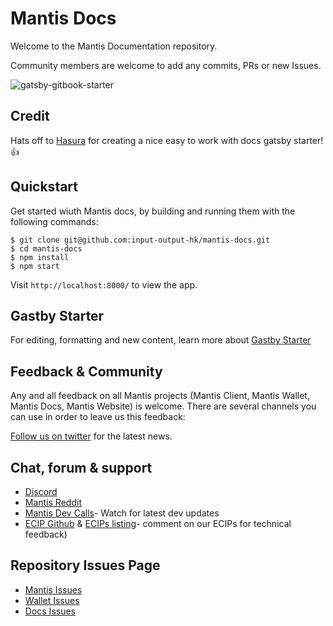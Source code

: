 # Mantis Docs

Welcome to the Mantis Documentation repository.

Community members are welcome to add any commits, PRs or new Issues.


![gatsby-gitbook-starter](https://graphql-engine-cdn.hasura.io/learn-hasura/gatsby-gitbook-starter/assets/documentation_app_blog.png)

## Credit

Hats off to [Hasura](https://learn.hasura.io) for creating a nice easy to work with docs gatsby starter! 👍

## Quickstart

Get started wiuth Mantis docs, by building and running them with the following commands:

```
$ git clone git@github.com:input-output-hk/mantis-docs.git
$ cd mantis-docs
$ npm install
$ npm start
```

Visit `http://localhost:8000/` to view the app.


## Gastby Starter

For editing, formatting and new content, learn more about [Gastby Starter](https://www.gatsbyjs.com/docs/)

## Feedback & Community

Any and all feedback on all Mantis projects (Mantis Client, Mantis Wallet, Mantis Docs, Mantis Website) is welcome.
There are several channels you can use in order to leave us this feedback:

[Follow us on twitter](https://twitter.com/Mantis_IO) for the latest news.

## Chat, forum & support

* [Discord](https://discord.gg/7vUyWrN33p)
* [Mantis Reddit](https://www.reddit.com/r/mantisclient/)
* [Mantis Dev Calls](https://www.youtube.com/c/IohkIo/search?query=mantis)- Watch for latest dev updates
* [ECIP Github](https://github.com/ethereumclassic/ECIPs) & [ECIPs listing](https://ecips.ethereumclassic.org/)- comment on our ECIPs for technical feedback)

## Repository Issues Page

* [Mantis Issues](https://github.com/input-output-hk/mantis/issues)
* [Wallet Issues](https://github.com/input-output-hk/mantis-wallet/issues)
* [Docs Issues](https://github.com/input-output-hk/mantis-docs/issues)

